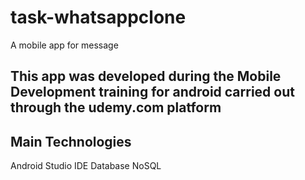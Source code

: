 # task-whatsappclone
A mobile app for message


## This app was developed during the Mobile Development training for android carried out through the udemy.com platform  

## Main Technologies
Android Studio IDE
Database NoSQL

